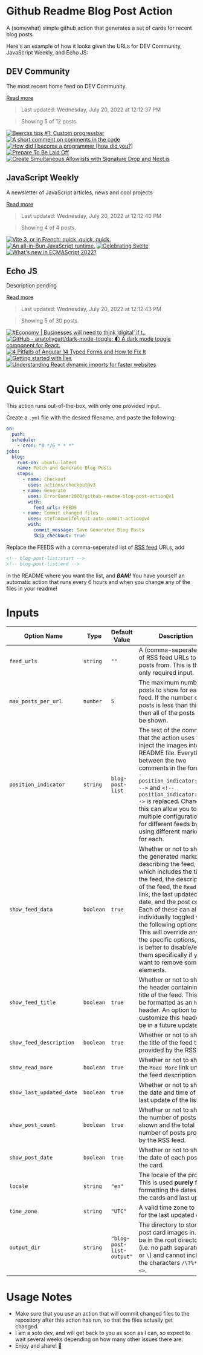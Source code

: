 # Github Readme Blog Post Action

A (somewhat) simple github action that generates a set of cards for recent blog posts.

Here's an example of how it looks given the URLs for DEV Community, JavaScript Weekly, and Echo JS:

<!-- post-list:start -->
## DEV Community

The most recent home feed on DEV Community.

[Read more](https://dev.to)
> Last updated: Wednesday, July 20, 2022 at 12:12:37 PM

> Showing 5 of 12 posts.

[![Beercss tips #1: Custom progressbar](https://raw.githubusercontent.com/ErrorGamer2000/github-readme-blog-post-action/main/generated_files/DEV_Community/Beercss_tips__1__Custom_progressbar.svg)](https://dev.to/leonardorafael/beercss-tips-1-custom-progressbar-jfb)
[![A short comment on comments in the code](https://raw.githubusercontent.com/ErrorGamer2000/github-readme-blog-post-action/main/generated_files/DEV_Community/A_short_comment_on_comments_in_the_code.svg)](https://dev.to/this-is-learning/a-short-comment-on-comments-in-the-code-1i54)
[![How did I become a programmer [how did you?]](https://raw.githubusercontent.com/ErrorGamer2000/github-readme-blog-post-action/main/generated_files/DEV_Community/How_did_I_become_a_programmer_[how_did_you_].svg)](https://dev.to/bekbrace/how-did-i-become-a-programmer-how-did-you--248m)
[![Prepare To Be Laid Off](https://raw.githubusercontent.com/ErrorGamer2000/github-readme-blog-post-action/main/generated_files/DEV_Community/Prepare_To_Be_Laid_Off.svg)](https://dev.to/mikhailkaran/prepare-to-be-laid-off-40a2)
[![Create Simultaneous Allowlists with Signature Drop and Next.js](https://raw.githubusercontent.com/ErrorGamer2000/github-readme-blog-post-action/main/generated_files/DEV_Community/Create_Simultaneous_Allowlists_with_Signature_Drop_and_Next.js.svg)](https://dev.to/thirdweb/create-simultaneous-allowlists-with-signature-drop-and-nextjs-3aco)


## JavaScript Weekly

A newsletter of JavaScript articles, news and cool projects

[Read more](https://javascriptweekly.com/)
> Last updated: Wednesday, July 20, 2022 at 12:12:40 PM

> Showing 4 of 4 posts.

[![Vite 3, or in French: quick, quick, quick.](https://raw.githubusercontent.com/ErrorGamer2000/github-readme-blog-post-action/main/generated_files/JavaScript_Weekly/Vite_3__or_in_French__quick__quick__quick..svg)](https://javascriptweekly.com/issues/598)
[![An all-in-Bun JavaScript runtime.](https://raw.githubusercontent.com/ErrorGamer2000/github-readme-blog-post-action/main/generated_files/JavaScript_Weekly/An_all-in-Bun_JavaScript_runtime..svg)](https://javascriptweekly.com/issues/597)
[![Celebrating Svelte](https://raw.githubusercontent.com/ErrorGamer2000/github-readme-blog-post-action/main/generated_files/JavaScript_Weekly/Celebrating_Svelte.svg)](https://javascriptweekly.com/issues/596)
[![What's new in ECMAScript 2022?](https://raw.githubusercontent.com/ErrorGamer2000/github-readme-blog-post-action/main/generated_files/JavaScript_Weekly/What's_new_in_ECMAScript_2022_.svg)](https://javascriptweekly.com/issues/595)


## Echo JS

Description pending

[Read more](
http://www.echojs.com
)
> Last updated: Wednesday, July 20, 2022 at 12:12:43 PM

> Showing 5 of 30 posts.

[![#Economy | Businesses will need to think ‘digital’ if t..](https://raw.githubusercontent.com/ErrorGamer2000/github-readme-blog-post-action/main/generated_files/_Echo_JS_/_Economy___Businesses_will_need_to_think_‘digital’_if_t...svg)](https://stockinforce.com/tweet/il&fs-transportation-networks-ltd/1425/economy-businesses-will-need-to-think-%e2%80%98digital-if-they-are-to-compete-and/1509218899585376264)
[![GitHub - anatoliygatt/dark-mode-toggle: 🌓 A dark mode toggle component for React.](https://raw.githubusercontent.com/ErrorGamer2000/github-readme-blog-post-action/main/generated_files/_Echo_JS_/GitHub_-_anatoliygatt_dark-mode-toggle__🌓_A_dark_mode_toggle_component_for_React..svg)](https://github.com/anatoliygatt/dark-mode-toggle)
[![4 Pitfalls of Angular 14 Typed Forms and How to Fix It](https://raw.githubusercontent.com/ErrorGamer2000/github-readme-blog-post-action/main/generated_files/_Echo_JS_/4_Pitfalls_of_Angular_14_Typed_Forms_and_How_to_Fix_It.svg)](https://medium.com/@iam.guid/why-new-angular-14-typed-forms-isnt-good-and-how-to-fix-it-1ffebf193df)
[![Getting started with Îles](https://raw.githubusercontent.com/ErrorGamer2000/github-readme-blog-post-action/main/generated_files/_Echo_JS_/Getting_started_with_Îles.svg)](https://blog.openreplay.com/getting-started-with-iles)
[![Understanding React dynamic imports for faster websites](https://raw.githubusercontent.com/ErrorGamer2000/github-readme-blog-post-action/main/generated_files/_Echo_JS_/Understanding_React_dynamic_imports_for_faster_websites.svg)](https://blog.openreplay.com/understanding-react-dynamic-imports-for-faster-websites)


<!-- post-list:end -->

# Quick Start

This action runs out-of-the-box, with only one provided input.

Create a `.yml` file with the desired filename, and paste the following:

```yml
on:
  push:
  schedule:
    - cron: "0 */6 * * *"
jobs:
  blog:
    runs-on: ubuntu-latest
    name: Fetch and Generate Blog Posts
    steps:
      - name: Checkout
        uses: actions/checkout@v3
      - name: Generate
        uses: ErrorGamer2000/github-readme-blog-post-action@v1
        with:
          feed_urls: FEEDS
      - name: Commit changed files
        uses: stefanzweifel/git-auto-commit-action@v4
        with:
          commit_message: Save Generated Blog Posts
          skip_checkout: true
```

Replace the FEEDS with a comma-seperated list of [RSS feed](https://rss.com/blog/how-do-rss-feeds-work/) URLs, add

```md
<!-- blog-post-list:start -->
<!-- blog-post-list:end -->
```

in the README where you want the list, and **_BAM!_** You have yourself an automatic action that runs every 6 hours and when you change any of the files in your readme!

# Inputs

<table>
  <thead>
    <tr>
      <th>Option Name</th>
      <th>Type</th>
      <th>Default Value</th>
      <th>Description</th>
    </tr>
  </thead>
  <tbody>
    <tr>
      <td><code>feed_urls</code></td>
      <td><code>string</code></td>
      <td><code>""</code></td>
      <td>A (comma-seperated) list of RSS feed URLs to load posts from. This is the only required input.</td>
    </tr>
    <tr>
      <td><code>max_posts_per_url</code></td>
      <td><code>number</code></td>
      <td><code>5</code></td>
      <td>The maximum number of posts to show for each feed. If the number of posts is less than this, then all of the posts will be shown.</td>
    </tr>
    <tr>
      <td><code>position_indicator</code></td>
      <td><code>string</code></td>
      <td><code>blog-post-list</code></td>
      <td>The text of the comments that the action uses to inject the images into the README file. Everything between the two comments in the form <code>&lt;!-- position_indicator:start --&gt;</code> and <code>&lt;!-- position_indicator:end --&gt;</code> is replaced. Changing this can allow you to use multiple configurations for different feeds by using different markers for each.</td>
    </tr>
    <tr>
      <td><code>show_feed_data</code></td>
      <td><code>boolean</code></td>
      <td><code>true</code></td>
      <td>Whether or not to show the generated markdown describing the feed, which includes the title of the feed, the description of the feed, the <code>Read More</code> link, the last updated date, and the post count. Each of these can also be individually toggled with the following options. This will override any of the specific options, so it is better to disable/enable them specifically if you want to remove some elements.</td>
    </tr>
    <tr>
      <td><code>show_feed_title</code></td>
      <td><code>boolean</code></td>
      <td><code>true</code></td>
      <td>Whether or not to show the header containing the title of the feed. This will be formatted as an <code>h2</code> header. An option to customize this header will be in a future update.</td>
    </tr>
    <tr>
      <td><code>show_feed_description</code></td>
      <td><code>boolean</code></td>
      <td><code>true</code></td>
      <td>Whether or not to show the title of the feed that is provided by the RSS feed.</td>
    </tr>
    <tr>
      <td><code>show_read_more</code></td>
      <td><code>boolean</code></td>
      <td><code>true</code></td>
      <td>Whether or not to show the <code>Read More</code> link under the feed description.</td>
    </tr>
    <tr>
      <td><code>show_last_updated_date</code></td>
      <td><code>boolean</code></td>
      <td><code>true</code></td>
      <td>Whether or not to show the date and time of the last update of the list.</td>
    </tr>
    <tr>
      <td><code>show_post_count</code></td>
      <td><code>boolean</code></td>
      <td><code>true</code></td>
      <td>Whether or not to show the number of posts shown and the total number of posts provided by the RSS feed.</td>
    </tr>
    <tr>
      <td><code>show_post_date</code></td>
      <td><code>boolean</code></td>
      <td><code>true</code></td>
      <td>Whether or not to show the date of each post on the card.</td>
    </tr>
    <tr>
      <td><code>locale</code></td>
      <td><code>string</code></td>
      <td><code>"en"</code></td>
      <td>The locale of the project. This is used <strong>purely</strong> for formatting the dates of the cards and last update.</td>
    </tr>
    <tr>
      <td><code>time_zone</code></td>
      <td><code>string</code></td>
      <td><code>"UTC"</code></td>
      <td>A valid time zone to use for the last updated date.</td>
    </tr>
    <tr>
      <td><code>output_dir</code></td>
      <td><code>string</code></td>
      <td><code>"blog-post-list-output"</code></td>
      <td>The directory to store the post card images in. Must be in the root directory (i.e. no path separators <code>/</code> or <code>\</code>) and cannot include the characters <code>/\?%*:|"&lt;&gt;</code>.</td>
    </tr>
<!--
    <tr>
      <td><code></code></td>
      <td><cde></cde></td>
      <td><code></code></td>
      <td></td>
    </tr>
-->
  </tbody>
</table>

# Usage Notes

- Make sure that you use an action that will commit changed files to the repository after this action has run, so that the files actually get changed.
- I am a solo dev, and will get back to you as soon as I can, so expect to wait several weeks depending on how many other issues there are.
- Enjoy and share! 🤗
